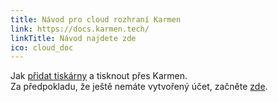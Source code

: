 ```yaml
---
title: Návod pro cloud rozhraní Karmen
link: https://docs.karmen.tech/
linkTitle: Návod najdete zde
ico: cloud_doc
---
```


 Jak [přidat tiskárny](https://docs.karmen.tech/#/quickstart) a tisknout přes Karmen. <br> Za předpokladu, že ještě nemáte vytvořený účet, začněte [zde](https://cloud.karmen.tech/register).

